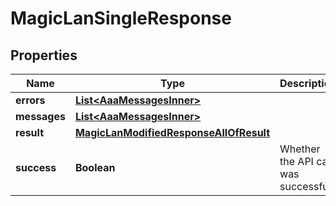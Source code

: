 

# MagicLanSingleResponse


## Properties

| Name | Type | Description | Notes |
|------------ | ------------- | ------------- | -------------|
|**errors** | [**List&lt;AaaMessagesInner&gt;**](AaaMessagesInner.md) |  |  |
|**messages** | [**List&lt;AaaMessagesInner&gt;**](AaaMessagesInner.md) |  |  |
|**result** | [**MagicLanModifiedResponseAllOfResult**](MagicLanModifiedResponseAllOfResult.md) |  |  |
|**success** | **Boolean** | Whether the API call was successful |  |



